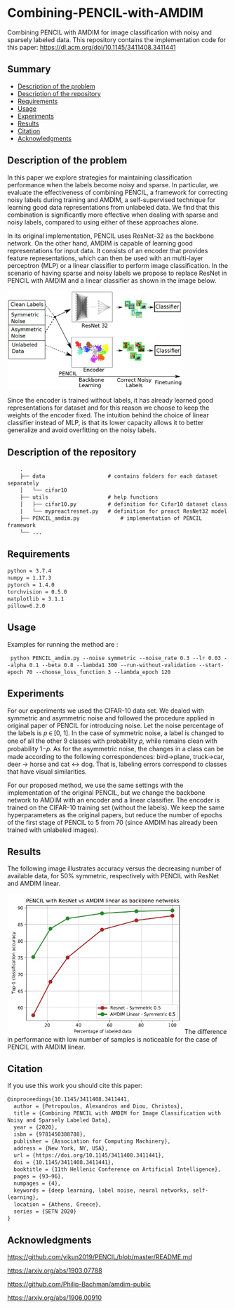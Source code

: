 # Combining-PENCIL-with-AMDIM
Combining PENCIL with AMDIM for image classification with noisy and sparsely labeled data. This repository contains the implementation code for this paper: https://dl.acm.org/doi/10.1145/3411408.3411441

## Summary

  - [Description of the problem](#description-of-the-problem)
  - [Description of the repository](#description-of-the-repository)
  - [Requirements](#requirements)
  - [Usage](#usage)
  - [Experiments](#experiments)
  - [Results](#results)
  - [Citation](#citation)
  - [Acknowledgments](#acknowledgments)

## Description of the problem

In this paper we explore strategies for maintaining classification performance when the labels become noisy and sparse. In particular, we evaluate the effectiveness of combining PENCIL, a framework for correcting noisy labels during training and AMDIM, a self-supervised technique for learning good data representations from unlabeled data. We find that this combination is significantly more effective when dealing with sparse and noisy labels, compared to using either of these approaches alone.

In its original implementation, PENCIL uses ResNet-32 as the backbone network. On the other hand, AMDIM is capable of learning good representations for input data. It consists of an encoder that provides feature representations, which can then be used with an multi-layer perceptron (MLP) or a linear classifier to perform image classification. In the scenario of having sparse and noisy labels we propose to replace ResNet in PENCIL with AMDIM and a linear classifier as shown in the image below.

<img src = "readmePics/proposed_method.jpg"  width = 400>

Since the encoder is trained without labels, it has already learned good representations for dataset and for this reason we choose to keep the weights of the encoder fixed. The intuition behind the choice of linear classifier instead of MLP, is that its lower capacity allows it to better generalize and avoid overfitting on the noisy labels.

## Description of the repository

```
    .
    ├── data                    # contains folders for each dataset separately
    │   └── cifar10
    ├── utils                   # help functions
    │   ├── cifar10.py          # definition for Cifar10 dataset class
    |   └── mypreactresnet.py   # definition for preact ResNet32 model
    ├── PENCIL_amdim.py             # implementation of PENCIL framework
    └── ...
```

## Requirements
    python = 3.7.4
    numpy = 1.17.3
    pytorch = 1.4.0
    torchvision = 0.5.0
    matplotlib = 3.1.1
    pillow=6.2.0
        
## Usage
Examples for running the method are :

     python PENCIL_amdim.py --noise symmetric --noise_rate 0.3 --lr 0.03 --alpha 0.1 --beta 0.8 --lambda1 300 --run-without-validation --start-epoch 70 --choose_loss_function 3 --lambda_epoch 120



## Experiments

For our experiments we used the CIFAR-10 data set. We dealed with symmetric and asymmetric noise and followed the procedure applied in original paper of PENCIL for introducing noise. Let the noise percentage of the labels is 𝑝 ∈ [0, 1]. In the case of symmetric noise, a label is changed to one of all the other 9 classes with probability 𝑝, while remains clean with probability 1−𝑝. As for the asymmetric noise, the changes in a class can be made according to the following correspondences: bird->plane, truck->car, deer -> horse and cat <-> dog. That is, labeling errors correspond to classes that have visual similarities. 

For our proposed method, we use the same settings with the implementation of the original PENCIL, but we change the backbone network to AMDIM with an encoder and a linear classifier. The encoder is trained on the CIFAR-10 training set (without the labels). We keep the same hyperparameters as the original papers, but reduce the number of epochs of the first stage of PENCIL to 5 from 70 (since AMDIM has already been trained with unlabeled images).

## Results
The following image illustrates accuracy versus the decreasing number of available data, for 50% symmetric, respectively with PENCIL with ResNet and AMDIM linear. 

<img src = "readmePics/results.jpg"  width = 400>
The difference in performance with low number of samples is noticeable for the case of PENCIL with AMDIM linear.


    
## Citation
If you use this work you should cite this paper:

```
@inproceedings{10.1145/3411408.3411441,
  author = {Petropoulos, Alexandros and Diou, Christos},
  title = {Combining PENCIL with AMDIM for Image Classification with Noisy and Sparsely Labeled Data},
  year = {2020},
  isbn = {9781450388788},
  publisher = {Association for Computing Machinery},
  address = {New York, NY, USA},
  url = {https://doi.org/10.1145/3411408.3411441},
  doi = {10.1145/3411408.3411441},
  booktitle = {11th Hellenic Conference on Artificial Intelligence},
  pages = {93–96},
  numpages = {4},
  keywords = {deep learning, label noise, neural networks, self-learning},
  location = {Athens, Greece},
  series = {SETN 2020}
}
```

## Acknowledgments
https://github.com/yikun2019/PENCIL/blob/master/README.md

https://arxiv.org/abs/1903.07788

https://github.com/Philip-Bachman/amdim-public

https://arxiv.org/abs/1906.00910

    
